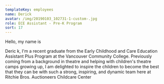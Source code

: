 ```yaml
---
templateKey: employees
name: Derick
avatar: /img/20190103_102731-1-custom-.jpg
role: ECE Assistant - Pre-K Program
sort: 17
---
```

Hello, my name is

Derick, I'm a recent graduate from the Early Childhood and Care Education Assistant Plus Program at the Vancouver Community College. Previously coming from a background in theatre and helping with children's theatre camps growing up, I am delighted to inspire the children to become the best that they can be with such a strong, inspiring, and dynamic team here at Ritchie Bros. Auctioneers Childcare Center
